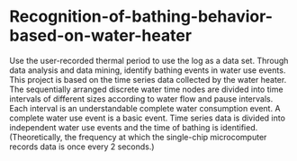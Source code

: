 # Recognition-of-bathing-behavior-based-on-water-heater
Use the user-recorded thermal period to use the log as a data set. Through data analysis and data mining, identify bathing events in water use events.
This project is based on the time series data collected by the water heater. The sequentially arranged discrete water time nodes are divided into time intervals of different sizes according to water flow and pause intervals. Each interval is an understandable complete water consumption event. A complete water use event is a basic event. Time series data is divided into independent water use events and the time of bathing is identified. (Theoretically, the frequency at which the single-chip microcomputer records data is once every 2 seconds.)
